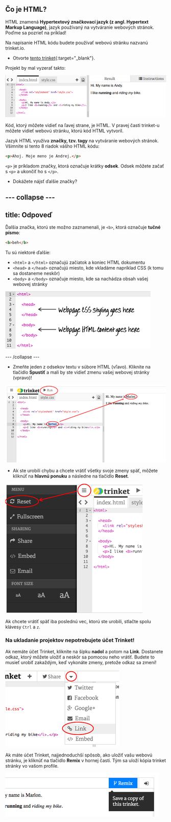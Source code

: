 ## Čo je HTML?

HTML znamená **Hypertextový značkovací jazyk (z angl. Hypertext Markup Language)**, jazyk používaný na vytváranie webových stránok. Poďme sa pozrieť na príklad!

Na napísanie HTML kódu budete používať webovú stránku nazvanú trinket.io.

+ Otvorte [tento trinket](http://jumpto.cc/web-intro){:target="_blank"}.

Projekt by mal vyzerať takto:

![snímka obrazovky](images/birthday-starter.png)

Kód, ktorý môžete vidieť na ľavej strane, je HTML. V pravej časti trinket-u môžete vidieť webovú stránku, ktorú kód HTML vytvoril.

Jazyk HTML využíva **značky, tzv. tagy** na vytváranie webových stránok. Všimnite si tento 8 riadok vášho HTML kódu:

```html
<p>Ahoj. Moje meno je Andrej.</p>
```

`<p>` je príkladom značky, ktorá označuje krátky **odsek**. Odsek môžete začať s `<p>` a ukončiť ho s `</p>`.

+ Dokážete nájsť ďalšie značky?

## \--- collapse \---

## title: Odpoveď

Ďalšia značka, ktorú ste možno zaznamenali, je `<b>`, ktorá označuje **tučné písmo**:

```html
<b>beh</b>
```

Tu sú niektoré ďalšie:

+ `<html>` a `</html>` označujú začiatok a koniec HTML dokumentu
+ `<head>` a `</head>` označujú miesto, kde vkladáme napríklad CSS (k tomu sa dostaneme neskôr)
+ `<body>` a `</body>` označuje miesto, kde sa nachádza obsah vašej webovej stránky

![snímka obrazovky](images/birthday-head-body.png)

\--- /collapse \---

+ Zmeňte jeden z odsekov textu v súbore HTML (vľavo). Kliknite na tlačidlo **Spustiť** a mali by ste vidieť zmenu vašej webovej stránky (vpravo)!

![snímka obrazovky](images/birthday-edit-html.png)

+ Ak ste urobili chybu a chcete vrátiť všetky svoje zmeny späť, môžete kliknúť na **hlavnú ponuku** a následne na tlačidlo **Reset**.

![snímka obrazovky](images/birthday-reset.png)

Ak chcete vrátiť späť iba poslednú vec, ktorú ste urobili, stlačte spolu klávesy `Ctrl` a `z`.

### Na ukladanie projektov nepotrebujete účet Trinket!

Ak nemáte účet Trinket, kliknite na šípku **nadol** a potom na **Link**. Dostanete odkaz, ktorý môžete uložiť a neskôr sa pomocou neho vrátiť. Budete to musieť urobiť zakaždým, keď vykonáte zmeny, pretože odkaz sa zmení!

![snímka obrazovky](images/birthday-link.png)

Ak máte účet Trinket, najjednoduchší spôsob, ako uložiť vašu webovú stránku, je kliknúť na tlačidlo **Remix** v hornej časti. Tým sa uloží kópia trinket stránky vo vašom profile.

![snímka obrazovky](images/birthday-remix.png)